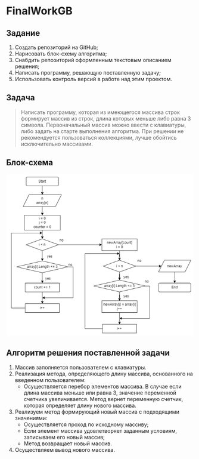 # FinalWorkGB
## Задание
1. Создать репозиторий на GitHub;
2. Нарисовать блок-схему алгоритма;
3. Снабдить репозиторий оформленным текстовым описанием решения;
4. Написать программу, решающую поставленную задачу;
5. Использовать контроль версий в работе над этим проектом.

## Задача
> Написать программу, которая из имеющегося массива строк формирует массив из строк, длина которых меньше либо равна 3 символа. Первоначальный массив можно ввести с клавиатуры, либо задать на старте выполнения алгоритма. При решении не рекомендуется пользоваться коллекциями, лучше обойтись исключительно массивами.

## Блок-схема 
![блок-схема к поставленной задаче](FinalTask.png)

## Алгоритм решения поставленной задачи
1. Массив заполняется пользователем с клавиатуры.
2. Реализация метода, определяющего длину массива, основанного на введенном пользователем:
    + Осуществляется перебор элементов массива. В случае если длина массива меньше или равна 3, значение переменной счетчика увеличивается. Метод вернет переменную счетчик, которая определяет длину нового массива.
3. Реализуем метод формирующий новый массив с подходящими значениями:
    + Осуществляется проход по исходному массиву;
    + Если элемент массива удовлетворяет заданным условиям, записываем его новый массив;
    + Метод возвращает новый массив.
4. Осуществляем вывод нового массива.